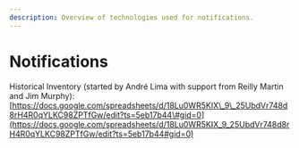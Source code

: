 ```yaml
---
description: Overview of technologies used for notifications.
---
```


# Notifications

Historical Inventory \(started by André Lima with support from Reilly Martin and Jim Murphy\): [https://docs.google.com/spreadsheets/d/18Lu0WR5KIX\_9\_25UbdVr748d8rH4R0qYLKC98ZPTfGw/edit?ts=5eb17b44\#gid=0](https://docs.google.com/spreadsheets/d/18Lu0WR5KIX_9_25UbdVr748d8rH4R0qYLKC98ZPTfGw/edit?ts=5eb17b44#gid=0)



